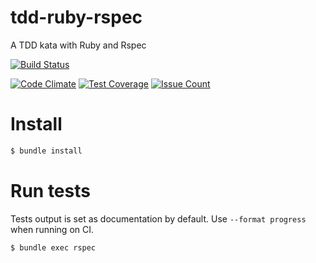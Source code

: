 # tdd-ruby-rspec
A TDD kata with Ruby and Rspec

[![Build Status](https://travis-ci.org/snepote/tdd-ruby-rspec.svg?branch=master)](https://travis-ci.org/snepote/tdd-ruby-rspec)

[![Code Climate](https://codeclimate.com/github/snepote/tdd-ruby-rspec/badges/gpa.svg)](https://codeclimate.com/github/snepote/tdd-ruby-rspec) [![Test Coverage](https://codeclimate.com/github/snepote/tdd-ruby-rspec/badges/coverage.svg)](https://codeclimate.com/github/snepote/tdd-ruby-rspec/coverage) [![Issue Count](https://codeclimate.com/github/snepote/tdd-ruby-rspec/badges/issue_count.svg)](https://codeclimate.com/github/snepote/tdd-ruby-rspec)

# Install
```bash
$ bundle install
```
# Run tests
Tests output is set as documentation by default. Use `--format progress` when running on CI.
```bash
$ bundle exec rspec
```
